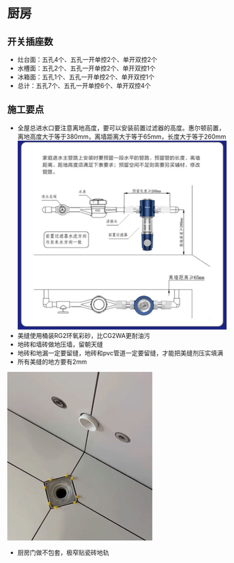 # 厨房

## 开关插座数

* 灶台面：五孔4个、五孔一开单控2个、单开双控2个
* 水槽面：五孔2个、五孔一开单控2个、单开双控1个
* 冰箱面：五孔1个、五孔一开单控2个、单开双控1个
* 总计：五孔7个、五孔一开单控6个、单开双控4个

## 施工要点

* 全屋总进水口要注意离地高度，要可以安装前置过滤器的高度。惠尔顿前置，离地高度大于等于380mm，离墙距离大于等于65mm，长度大于等于260mm
![](./img/前置安装参数.jpg)
* 美缝使用桶装RG2环氧彩砂，比CG2WA更耐油污
* 地砖和墙砖做地压墙，留朝天缝
* 地砖和地漏一定要留缝，地砖和pvc管道一定要留缝，才能把美缝剂压实填满
* 所有美缝的地方要有2mm

![](./img/留缝.JPG)
* 厨房门做不包套，极窄贴瓷砖地轨